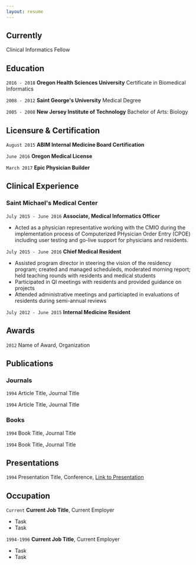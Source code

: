 ```yaml
---
layout: resume
---
```

## Currently

Clinical Informatics Fellow

## Education

`2016 - 2018`
__Oregon Health Sciences University__
Certificate in Biomedical Informatics

`2008 - 2012`
__Saint George's University__
Medical Degree

`2005 - 2008`
__New Jersey Institute of Technology__
Bachelor of Arts: Biology

## Licensure & Certification

`August 2015`
__ABIM Internal Medicine Board Certification__

`June 2016`
__Oregon Medical License__

`March 2017`
__Epic Physician Builder__

## Clinical Experience

<h3>Saint Michael's Medical Center</h3>

`July 2015 - June 2016`
__Associate, Medical Informatics Officer__
* Acted as a physician representative working with the CMIO during the implementation process of Computerized PHysician
Order Entry (CPOE) including user testing and go-live support for physicians and residents.

`July 2015 - June 2016`
__Chief Medical Resident__
* Assisted program director in steering the vision of the residency program; created and managed scheduleds,
moderated morning report; held teaching rounds with residents and medical students
* Participated in QI meetings with residents and provided guidance on projects
* Attended administrative meetings and particiapted in evaluations of residents during semi-annual reviews

`July 2012 - June 2015`
__Internal Medicine Resident__

## Awards

`2012`
Name of Award, Organization 

## Publications

<!-- A list is also available [online](https://scholar.google.co.uk/citations?user=LTOTl0YAAAAJ) -->

### Journals

`1994`
Article Title, Journal Title

`1994`
Article Title, Journal Title

### Books

`1994`
Book Title, Journal Title

`1994`
Book Title, Journal Title


## Presentations

`1994`
Presentation Title, Conference, <a href="https://MyWebsite.tld/presentation1">Link to Presentation</a>


## Occupation

`Current`
__Current Job Title__, Current Employer 

- Task
- Task

`1994-1996`
__Current Job Title__, Current Employer 

- Task
- Task



<!-- ### Footer

Last updated: May 2013 -->


